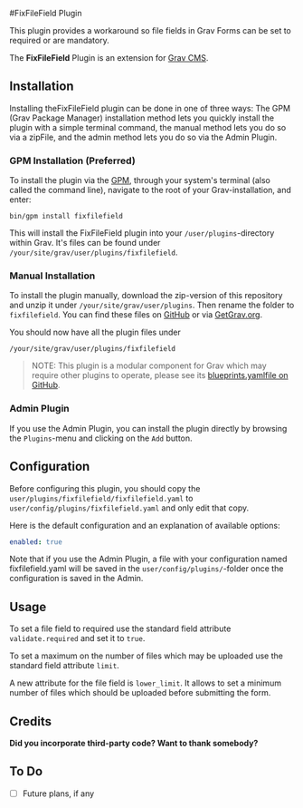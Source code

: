 #FixFileField Plugin

This plugin provides a workaround so file fields in Grav Forms can be set to required or are mandatory.

The **FixFileField** Plugin is an extension for [Grav CMS](https://github.com/getgrav/grav).

## Installation

Installing theFixFileField plugin can be done in one of three ways: The GPM (Grav Package Manager) installation method lets you quickly install the plugin with a simple terminal command, the manual method lets you do so via a zipFile, and the admin method lets you do so via the Admin Plugin.

### GPM Installation (Preferred)

To install the plugin via the [GPM](https://learn.getgrav.org/cli-console/grav-cli-gpm), through your system's terminal (also called the command line), navigate to the root of your Grav-installation, and enter:

    bin/gpm install fixfilefield

This will install the FixFileField plugin into your `/user/plugins`-directory within Grav. It's files can be found under `/your/site/grav/user/plugins/fixfilefield`.

### Manual Installation

To install the plugin manually, download the zip-version of this repository and unzip it under `/your/site/grav/user/plugins`. Then rename the folder to `fixfilefield`. You can find these files on [GitHub](https://github.com/bleutzinn/grav-plugin-fixfilefield) or via [GetGrav.org](https://getgrav.org/downloads/plugins).

You should now have all the plugin files under

    /your/site/grav/user/plugins/fixfilefield
	
> NOTE: This plugin is a modular component for Grav which may require other plugins to operate, please see its [blueprints.yamlfile on GitHub](https://github.com/bleutzinn/grav-plugin-fixfilefield/blob/main/blueprints.yaml).

### Admin Plugin

If you use the Admin Plugin, you can install the plugin directly by browsing the `Plugins`-menu and clicking on the `Add` button.

## Configuration

Before configuring this plugin, you should copy the `user/plugins/fixfilefield/fixfilefield.yaml` to `user/config/plugins/fixfilefield.yaml` and only edit that copy.

Here is the default configuration and an explanation of available options:

```yaml
enabled: true
```

Note that if you use the Admin Plugin, a file with your configuration named fixfilefield.yaml will be saved in the `user/config/plugins/`-folder once the configuration is saved in the Admin.

## Usage

To set a file field to required use the standard field attribute `validate.required` and set it to `true`.

To set a maximum on the number of files which may be uploaded use the standard field attribute `limit`.

A new attribute for the file field is `lower_limit`. It allows to set a minimum number of files which should be uploaded before submitting the form.

## Credits

**Did you incorporate third-party code? Want to thank somebody?**

## To Do

- [ ] Future plans, if any

